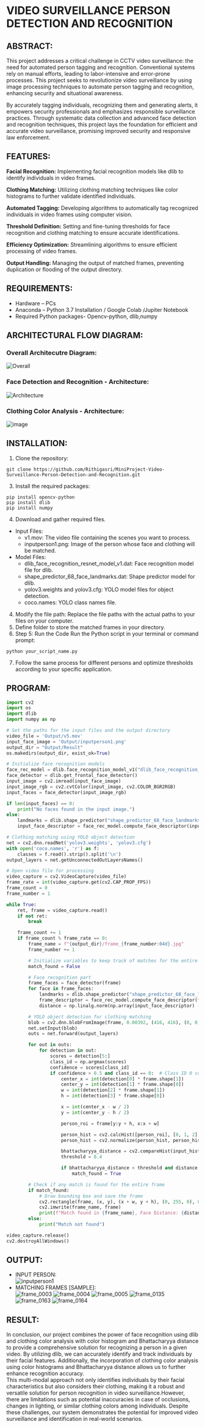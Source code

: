 # VIDEO SURVEILLANCE PERSON DETECTION AND RECOGNITION

## ABSTRACT:
This project addresses a critical challenge in CCTV video surveillance: the need for automated person tagging and recognition. Conventional systems rely on manual efforts, leading to labor-intensive and error-prone processes. This project seeks to revolutionize video surveillance by using image processing techniques to automate person tagging and recognition, enhancing security and situational awareness.<br/>

By accurately tagging individuals, recognizing them and generating alerts, it empowers security professionals and emphasizes responsible surveillance practices. Through systematic data collection and advanced face detection and recognition techniques, this project lays the foundation for efficient and accurate video surveillance, promising improved security and responsive law enforcement.
## FEATURES:
<b>Facial Recognition:</b> 
Implementing facial recognition models like dlib to identify individuals in video frames.

<b>Clothing Matching:</b> 
Utilizing clothing matching techniques like color histograms to further validate identified individuals.

<b>Automated Tagging:</b> 
Developing algorithms to automatically tag recognized individuals in video frames using computer vision.

<b>Threshold Definition:</b>
Setting and fine-tuning thresholds for face recognition and clothing matching to ensure accurate identifications.

<b>Efficiency Optimization:</b> 
Streamlining algorithms to ensure efficient processing of video frames.

<b>Output Handling:</b> 
Managing the output of matched frames, preventing duplication or flooding of the output directory.

## REQUIREMENTS:
* Hardware – PCs
* Anaconda – Python 3.7 Installation / Google Colab /Jupiter Notebook
* Required Python packages- Opencv-python, dlib,numpy

## ARCHITECTURAL FLOW DIAGRAM:
### Overall Architecutre Diagram:
![Overall](https://github.com/Rithigasri/MiniProject-Video-Surveillance-Person-Detection-and-Recognition/assets/93427256/8b458c89-c981-420a-9852-c7c601212489)

### Face Detection and Recognition - Architecture:
![Architecture](https://github.com/Rithigasri/MiniProject-Video-Surveillance-Person-Detection-and-Recognition/assets/93427256/12799531-5b65-4c33-819a-b6060e008488)

### Clothing Color Analysis - Architecture:
![image](https://github.com/Rithigasri/MiniProject-Video-Surveillance-Person-Detection-and-Recognition/assets/93427256/6a7dab30-9534-4877-9c83-f28b7512b3da)

## INSTALLATION:
1. Clone the repository:
```
git clone https://github.com/Rithigasri/MiniProject-Video-Surveillance-Person-Detection-and-Recognition.git
```
3. Install the required packages:
```
pip install opencv-python
pip install dlib
pip install numpy
```
4. Download and gather required files.
* Input Files:
  - v1.mov: The video file containing the scenes you want to process.
  - inputperson1.png: Image of the person whose face and clothing will be matched.
* Model Files:
  - dlib_face_recognition_resnet_model_v1.dat: Face recognition model file for dlib.
  - shape_predictor_68_face_landmarks.dat: Shape predictor model for dlib.
  - yolov3.weights and yolov3.cfg: YOLO model files for object detection.
  - coco.names: YOLO class names file.
4. Modify the file path:
Replace the file paths with the actual paths to your files on your computer.
5. Define folder to store the matched frames in your directory.
6. Step 5: Run the Code
Run the Python script in your terminal or command prompt:
```
python your_script_name.py
```
7. Follow the same process for different persons and optimize thresholds according to your specific application.

## PROGRAM:
```PYTHON
import cv2
import os
import dlib
import numpy as np

# Set the paths for the input files and the output directory
video_file = 'Output/v5.mov'
input_face_image = 'Output/inputperson1.png'
output_dir = "Output/Result"
os.makedirs(output_dir, exist_ok=True)

# Initialize face recognition models
face_rec_model = dlib.face_recognition_model_v1("dlib_face_recognition_resnet_model_v1/dlib_face_recognition_resnet_model_v1.dat")
face_detector = dlib.get_frontal_face_detector()
input_image = cv2.imread(input_face_image)
input_image_rgb = cv2.cvtColor(input_image, cv2.COLOR_BGR2RGB)
input_faces = face_detector(input_image_rgb)

if len(input_faces) == 0:
    print("No faces found in the input image.")
else:
    landmarks = dlib.shape_predictor("shape_predictor_68_face_landmarks.dat")(input_image_rgb, input_faces[0])
    input_face_descriptor = face_rec_model.compute_face_descriptor(input_image_rgb, landmarks)

# Clothing matching using YOLO object detection
net = cv2.dnn.readNet('yolov3.weights', 'yolov3.cfg')
with open('coco.names', 'r') as f:
    classes = f.read().strip().split('\n')
output_layers = net.getUnconnectedOutLayersNames()

# Open video file for processing
video_capture = cv2.VideoCapture(video_file)
frame_rate = int(video_capture.get(cv2.CAP_PROP_FPS))
frame_count = 0
frame_number = 1

while True:
    ret, frame = video_capture.read()
    if not ret:
        break

    frame_count += 1
    if frame_count % frame_rate == 0:
        frame_name = f"{output_dir}/frame_{frame_number:04d}.jpg"
        frame_number += 1

        # Initialize variables to keep track of matches for the entire frame
        match_found = False

        # Face recognition part
        frame_faces = face_detector(frame)
        for face in frame_faces:
            landmarks = dlib.shape_predictor("shape_predictor_68_face_landmarks.dat")(frame, face)
            frame_descriptor = face_rec_model.compute_face_descriptor(frame, landmarks)
            distance = np.linalg.norm(np.array(input_face_descriptor) - np.array(frame_descriptor))

        # YOLO object detection for clothing matching
        blob = cv2.dnn.blobFromImage(frame, 0.00392, (416, 416), (0, 0, 0), True, crop=False)
        net.setInput(blob)
        outs = net.forward(output_layers)

        for out in outs:
            for detection in out:
                scores = detection[5:]
                class_id = np.argmax(scores)
                confidence = scores[class_id]
                if confidence > 0.5 and class_id == 0:  # Class ID 0 corresponds to 'person'
                    center_x = int(detection[0] * frame.shape[1])
                    center_y = int(detection[1] * frame.shape[0])
                    w = int(detection[2] * frame.shape[1])
                    h = int(detection[3] * frame.shape[0])

                    x = int(center_x - w / 2)
                    y = int(center_y - h / 2)

                    person_roi = frame[y:y + h, x:x + w]

                    person_hist = cv2.calcHist([person_roi], [0, 1, 2], None, [8, 8, 8], [0, 256, 0, 256, 0, 256])
                    person_hist = cv2.normalize(person_hist, person_hist).flatten()

                    bhattacharyya_distance = cv2.compareHist(input_hist, person_hist, cv2.HISTCMP_BHATTACHARYYA)
                    threshold = 0.4

                    if bhattacharyya_distance < threshold and distance < threshold:
                        match_found = True

        # Check if any match is found for the entire frame
        if match_found:
            # Draw bounding box and save the frame
            cv2.rectangle(frame, (x, y), (x + w, y + h), (0, 255, 0), 8)
            cv2.imwrite(frame_name, frame)
            print(f"Match found in {frame_name}, Face Distance: {distance}, Clothing Distance: {bhattacharyya_distance}")
        else:
            print("Match not found")

video_capture.release()
cv2.destroyAllWindows()
```
## OUTPUT:
* INPUT PERSON:<br/>
![inputperson1](https://github.com/Rithigasri/MiniProject-Video-Surveillance-Person-Detection-and-Recognition/assets/93427256/22bc2250-d210-40db-9896-806b609498e7)  <br/>
* MATCHING FRAMES [SAMPLE]:  <br/>
![frame_0003](https://github.com/Rithigasri/MiniProject-Video-Surveillance-Person-Detection-and-Recognition/assets/93427256/6ff51db0-30dc-4ff9-b857-cc15ec36a0b2)
![frame_0004](https://github.com/Rithigasri/MiniProject-Video-Surveillance-Person-Detection-and-Recognition/assets/93427256/63b7bddc-4f4b-4d2e-8cf3-4d6245c4692d)
![frame_0005](https://github.com/Rithigasri/MiniProject-Video-Surveillance-Person-Detection-and-Recognition/assets/93427256/a3e24d95-4e1f-4585-9ab6-4cfcb513c1ce)
![frame_0135](https://github.com/Rithigasri/MiniProject-Video-Surveillance-Person-Detection-and-Recognition/assets/93427256/7b3ce8c2-a0d5-4b96-afc3-1ba60fd2662e)
![frame_0163](https://github.com/Rithigasri/MiniProject-Video-Surveillance-Person-Detection-and-Recognition/assets/93427256/c0fde9e9-bb10-48f6-98f8-a85b14de0d0f)
![frame_0164](https://github.com/Rithigasri/MiniProject-Video-Surveillance-Person-Detection-and-Recognition/assets/93427256/b758349a-bf06-4e9d-8f5e-54e432cd7d50)

## RESULT:
In conclusion, our project combines the power of face recognition using dlib and clothing color analysis with color histogram and Bhattacharyya distance to provide a comprehensive solution for recognizing a person in a given video. By utilizing dlib, we can accurately identify and track individuals by their facial features. Additionally, the incorporation of clothing color analysis using color histograms and Bhattacharyya distance allows us to further enhance recognition accuracy.<br/>
This multi-modal approach not only identifies individuals by their facial characteristics but also considers their clothing, making it a robust and versatile solution for person recognition in video surveillance.However, there are limitations such as potential inaccuracies in case of occlusions, changes in lighting, or similar clothing colors among individuals. Despite these challenges, our system demonstrates the potential for improved video surveillance and identification in real-world scenarios.

